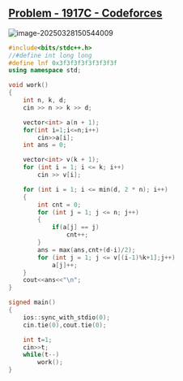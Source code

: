 ## [Problem - 1917C - Codeforces](https://codeforces.com/problemset/problem/1917/C)

![image-20250328150544009](C:\Users\Zilv\AppData\Roaming\Typora\typora-user-images\image-20250328150544009.png)

```c++
#include<bits/stdc++.h>
//#define int long long
#define lnf 0x3f3f3f3f3f3f3f3f
using namespace std;

void work()
{
    int n, k, d;
    cin >> n >> k >> d;

    vector<int> a(n + 1);
    for(int i=1;i<=n;i++)
        cin>>a[i];
    int ans = 0;

    vector<int> v(k + 1);
    for (int i = 1; i <= k; i++)
        cin >> v[i];

    for (int i = 1; i <= min(d, 2 * n); i++)
    {
        int cnt = 0;
        for (int j = 1; j <= n; j++)
        {
            if(a[j] == j)
                cnt++;
        }
        ans = max(ans,cnt+(d-i)/2);
        for (int j = 1; j <= v[(i-1)%k+1];j++)
            a[j]++;
    }
    cout<<ans<<"\n";
}

signed main()
{
    ios::sync_with_stdio(0);
    cin.tie(0),cout.tie(0);

    int t=1;
    cin>>t;
    while(t--)
        work();
}
```

